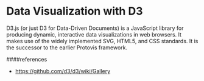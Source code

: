 Data Visualization with D3
===========================
D3.js (or just D3 for Data-Driven Documents) is a JavaScript library for producing dynamic, interactive data visualizations in web browsers. It makes use of the widely implemented SVG, HTML5, and CSS standards. It is the successor to the earlier Protovis framework.


####references
* https://github.com/d3/d3/wiki/Gallery
